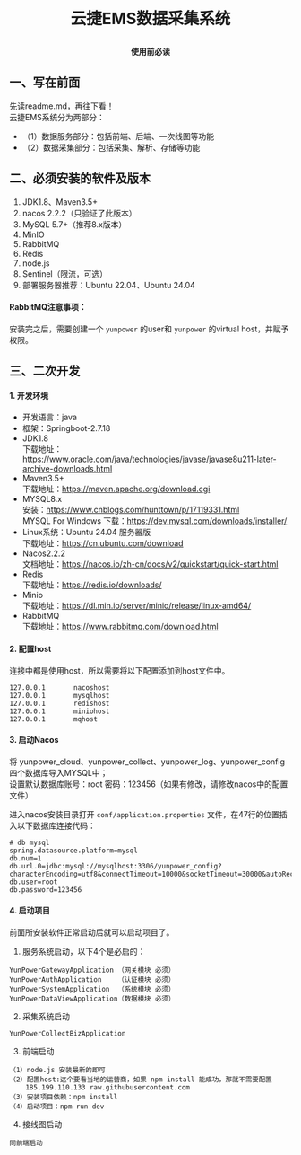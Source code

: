 <h1 align="center" style="margin: 30px 0 30px; font-weight: bold;">云捷EMS数据采集系统</h1>
<h4 align="center">使用前必读</h4>


## 一、写在前面
先读readme.md，再往下看！  
云捷EMS系统分为两部分：  
* （1）数据服务部分：包括前端、后端、一次线图等功能  
* （2）数据采集部分：包括采集、解析、存储等功能  

## 二、必须安装的软件及版本
1. JDK1.8、Maven3.5+
2. nacos 2.2.2（只验证了此版本）
3. MySQL 5.7+（推荐8.x版本）
4. MinIO
5. RabbitMQ
6. Redis
7. node.js
8. Sentinel（限流，可选）
9. 部署服务器推荐：Ubuntu 22.04、Ubuntu 24.04

#### RabbitMQ注意事项：
安装完之后，需要创建一个 `yunpower` 的user和 `yunpower` 的virtual host，并赋予权限。


## 三、二次开发
#### 1. 开发环境

* 开发语言：java
* 框架：Springboot-2.7.18
* JDK1.8  
下载地址：https://www.oracle.com/java/technologies/javase/javase8u211-later-archive-downloads.html
* Maven3.5+  
下载地址：https://maven.apache.org/download.cgi
* MYSQL8.x  
安装：https://www.cnblogs.com/hunttown/p/17119331.html  
MYSQL For Windows 下载：https://dev.mysql.com/downloads/installer/
* Linux系统：Ubuntu 24.04 服务器版  
下载地址：https://cn.ubuntu.com/download
* Nacos2.2.2  
文档地址：https://nacos.io/zh-cn/docs/v2/quickstart/quick-start.html
* Redis  
下载地址：https://redis.io/downloads/
* Minio  
下载地址：https://dl.min.io/server/minio/release/linux-amd64/
* RabbitMQ  
下载地址：https://www.rabbitmq.com/download.html

#### 2. 配置host
连接中都是使用host，所以需要将以下配置添加到host文件中。
```
127.0.0.1		nacoshost
127.0.0.1		mysqlhost
127.0.0.1		redishost
127.0.0.1		miniohost
127.0.0.1		mqhost
```

#### 3. 启动Nacos
将 yunpower_cloud、yunpower_collect、yunpower_log、yunpower_config 四个数据库导入MYSQL中；  
设置默认数据库账号：root  密码：123456（如果有修改，请修改nacos中的配置文件）

进入nacos安装目录打开 `conf/application.properties` 文件，在47行的位置插入以下数据库连接代码：

~~~
# db mysql
spring.datasource.platform=mysql
db.num=1
db.url.0=jdbc:mysql://mysqlhost:3306/yunpower_config?characterEncoding=utf8&connectTimeout=10000&socketTimeout=30000&autoReconnect=true&useUnicode=true&useSSL=false&serverTimezone=UTC
db.user=root
db.password=123456
~~~

#### 4. 启动项目
前面所安装软件正常启动后就可以启动项目了。

1. 服务系统启动，以下4个是必启的：
```
YunPowerGatewayApplication （网关模块 必须）
YunPowerAuthApplication    （认证模块 必须）
YunPowerSystemApplication  （系统模块 必须）
YunPowerDataViewApplication（数据模块 必须）
```

2. 采集系统启动
```
YunPowerCollectBizApplication
```

3. 前端启动
```
（1）node.js 安装最新的即可
（2）配置host:这个要看当地的运营商，如果 npm install 能成功，那就不需要配置
    185.199.110.133 raw.githubusercontent.com
（3）安装项目依赖：npm install
（4）启动项目：npm run dev
```
4. 接线图启动
```
同前端启动
```
